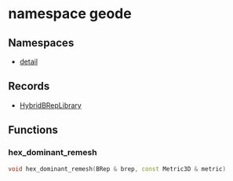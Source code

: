 # namespace geode

## Namespaces

- [detail](detail/index.md)

## Records

- [HybridBRepLibrary](HybridBRepLibrary.md)

## Functions

### hex_dominant_remesh

```cpp
void hex_dominant_remesh(BRep & brep, const Metric3D & metric)
```
